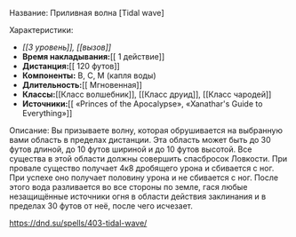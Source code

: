 Название: Приливная волна \[Tidal wave] 

Характеристики:
- *[[3 уровень]], [[вызов]]*
- **Время накладывания:**[[ 1 действие]]
- **Дистанция:**[[ 120 футов]]
- **Компоненты:** В, С, М (капля воды)
- **Длительность:**[[ Мгновенная]]
- **Классы:**[[Класс  волшебник]], [[Класс друид]], [[Класс чародей]]
- **Источники:**[[ «Princes of the Apocalypse», «Xanathar's Guide to Everything»]]

Описание:
Вы призываете волну, которая обрушивается на выбранную вами область в пределах дистанции. Эта область может быть до 30 футов длиной, до 10 футов шириной и до 10 футов высотой. Все существа в этой области должны совершить спасбросок Ловкости. При провале существо получает 4к8 дробящего урона и сбивается с ног. При успехе оно получает половину урона и не сбивается с ног. После этого вода разливается во все стороны по земле, гася любые незащищённые источники огня в области действия заклинания и в пределах 30 футов от неё, после чего исчезает.

https://dnd.su/spells/403-tidal-wave/